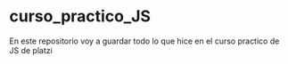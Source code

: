 # curso_practico_JS
En este repositorio voy a guardar todo lo que hice en el curso practico de JS de platzi
